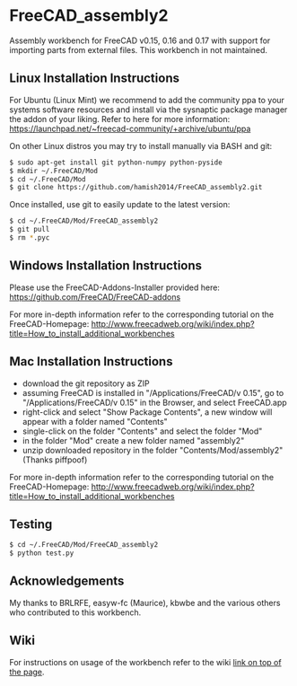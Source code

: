 FreeCAD_assembly2
=================

Assembly workbench for FreeCAD v0.15, 0.16 and 0.17 with support for importing parts from external files.
This workbench in not maintained.


Linux Installation Instructions
-------------------------------

For Ubuntu (Linux Mint) we recommend to add the community ppa to your systems software
resources and install via the sysnaptic package manager the addon of your liking.
Refer to here for more information:
https://launchpad.net/~freecad-community/+archive/ubuntu/ppa

On other Linux distros you may try to install manually via BASH and git:

```bash
$ sudo apt-get install git python-numpy python-pyside
$ mkdir ~/.FreeCAD/Mod
$ cd ~/.FreeCAD/Mod
$ git clone https://github.com/hamish2014/FreeCAD_assembly2.git
```

Once installed, use git to easily update to the latest version:

```bash
$ cd ~/.FreeCAD/Mod/FreeCAD_assembly2
$ git pull
$ rm *.pyc
```

Windows Installation Instructions
---------------------------------

Please use the FreeCAD-Addons-Installer provided here:
https://github.com/FreeCAD/FreeCAD-addons

For more in-depth information refer to the corresponding tutorial on the FreeCAD-Homepage:
http://www.freecadweb.org/wiki/index.php?title=How_to_install_additional_workbenches

Mac Installation Instructions
-----------------------------

* download the git repository as ZIP
* assuming FreeCAD is installed in "/Applications/FreeCAD/v 0.15", go to "/Applications/FreeCAD/v 0.15" in the Browser, and select FreeCAD.app
* right-click and select "Show Package Contents", a new window will appear with a folder named "Contents"
* single-click on the folder "Contents" and select the folder "Mod"
* in the folder "Mod" create a new folder named "assembly2"
* unzip downloaded repository in the folder "Contents/Mod/assembly2"
(Thanks piffpoof)


For more in-depth information refer to the corresponding tutorial on the FreeCAD-Homepage:
http://www.freecadweb.org/wiki/index.php?title=How_to_install_additional_workbenches

Testing
-------
```bash
$ cd ~/.FreeCAD/Mod/FreeCAD_assembly2
$ python test.py
```

Acknowledgements
----------------

My thanks to BRLRFE, easyw-fc (Maurice), kbwbe and the various others who contributed to this workbench.

Wiki
----

For instructions on usage of the workbench refer to the wiki
[link on top of the page](https://github.com/hamish2014/FreeCAD_assembly2/wiki).
